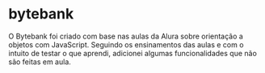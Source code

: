 # bytebank

O Bytebank foi criado com base nas aulas da Alura sobre orientação a objetos com JavaScript. Seguindo os ensinamentos das aulas e com o intuito de testar 
o que aprendi, adicionei algumas funcionalidades que não são feitas em aula.
